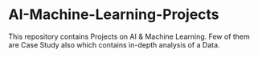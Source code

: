# AI-Machine-Learning-Projects
This repository contains Projects on AI &amp; Machine Learning. Few of them are Case Study also which contains in-depth analysis of a Data.
